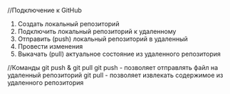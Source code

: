 //Подключение к GitHub
1. Создать локальный репозиторий
2. Подключить локальный репозиторий к удаленному
3. Отправить (push) локальный репозиторий в удаленный
4. Провести изменения
5. Выкачать (pull) актуальное состояние из удаленного репозитория

//Команды git push & git pull
git push - позволяет отправлять файл на удаленный репозиторий
git pull - позволяет извлекать содержимое из удаленного репозитория